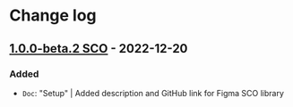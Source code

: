 # Change log

## [1.0.0-beta.2 SCO](https://github.com/cake-hub/lidl-sco-figma/tree/v1.0.0-beta.2) - 2022-12-20

### Added

* `Doc`: "Setup" | Added description and GitHub link for Figma SCO library
